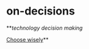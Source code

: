# on-decisions

***technology decision making*

[Choose wisely](http://mcfunley.com/choose-boring-technology "Go Boring!")**




